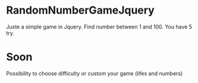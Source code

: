 # RandomNumberGameJquery

Juste a simple game in Jquery. Find number between 1 and 100. You have 5 try.

# Soon
Possibility to choose difficulty or custom your game (lifes and numbers)
